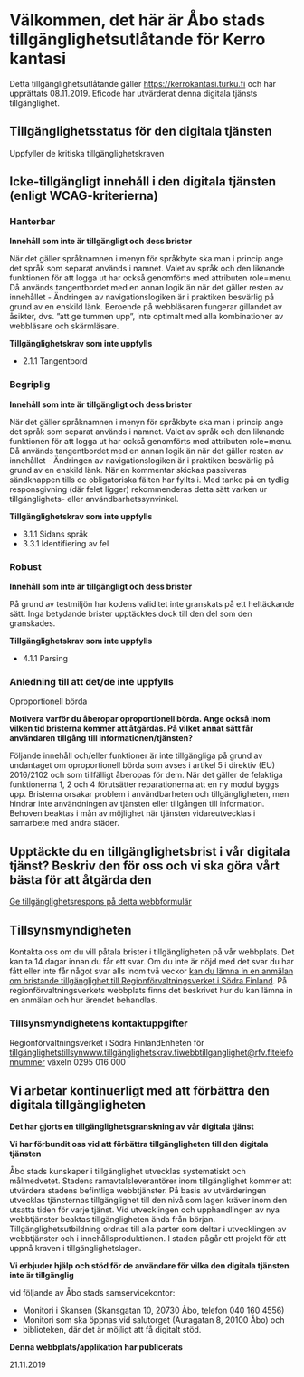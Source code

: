 # Välkommen, det här är Åbo stads tillgänglighetsutlåtande för Kerro kantasi

Detta tillgänglighetsutlåtande gäller https://kerrokantasi.turku.fi och har upprättats 08.11.2019. Eficode har utvärderat denna digitala tjänsts tillgänglighet.

## Tillgänglighetsstatus för den digitala tjänsten

Uppfyller de kritiska tillgänglighetskraven

## Icke-tillgängligt innehåll i den digitala tjänsten (enligt WCAG-kriterierna)

### Hanterbar

**Innehåll som inte är tillgängligt och dess brister**

När det gäller språknamnen i menyn för språkbyte ska man i princip ange det språk som separat används i namnet. Valet av språk och den liknande funktionen för att logga ut har också genomförts med attributen role=menu. Då används tangentbordet med en annan logik än när det gäller resten av innehållet - Ändringen av navigationslogiken är i praktiken besvärlig på grund av en enskild länk. Beroende på webbläsaren fungerar gillandet av åsikter, dvs. ”att ge tummen upp”, inte optimalt med alla kombinationer av webbläsare och skärmläsare.

**Tillgänglighetskrav som inte uppfylls**

- 2.1.1 Tangentbord

### Begriplig

**Innehåll som inte är tillgängligt och dess brister**

När det gäller språknamnen i menyn för språkbyte ska man i princip ange det språk som separat används i namnet. Valet av språk och den liknande funktionen för att logga ut har också genomförts med attributen role=menu. Då används tangentbordet med en annan logik än när det gäller resten av innehållet - Ändringen av navigationslogiken är i praktiken besvärlig på grund av en enskild länk. När en kommentar skickas passiveras sändknappen tills de obligatoriska fälten har fyllts i. Med tanke på en tydlig responsgivning (där felet ligger) rekommenderas detta sätt varken ur tillgänglighets- eller användbarhetssynvinkel.

**Tillgänglighetskrav som inte uppfylls**

- 3.1.1 Sidans språk
- 3.3.1 Identifiering av fel

### Robust

**Innehåll som inte är tillgängligt och dess brister**

På grund av testmiljön har kodens validitet inte granskats på ett heltäckande sätt. Inga betydande brister upptäcktes dock till den del som den granskades.

**Tillgänglighetskrav som inte uppfylls**

- 4.1.1 Parsing

### **Anledning till att det/de inte uppfylls**

Oproportionell börda

**Motivera varför du åberopar oproportionell börda. Ange också inom vilken tid bristerna kommer att åtgärdas. På vilket annat sätt får användaren tillgång till informationen/tjänsten?**

Följande innehåll och/eller funktioner är inte tillgängliga på grund av undantaget om oproportionell börda som avses i artikel 5 i direktiv (EU) 2016/2102 och som tillfälligt åberopas för dem. När det gäller de felaktiga funktionerna 1, 2 och 4 förutsätter reparationerna att en ny modul byggs upp. Bristerna orsakar problem i användbarheten och tillgängligheten, men hindrar inte användningen av tjänsten eller tillgången till information. Behoven beaktas i mån av möjlighet när tjänsten vidareutvecklas i samarbete med andra städer.

## Upptäckte du en tillgänglighetsbrist i vår digitala tjänst? Beskriv den för oss och vi ska göra vårt bästa för att åtgärda den

[Ge tillgänglighetsrespons på detta webbformulär](https://opaskartta.turku.fi/eFeedback/sv/Feedback/87/1047)

## Tillsynsmyndigheten

Kontakta oss om du vill påtala brister i tillgängligheten på vår webbplats. Det kan ta 14 dagar innan du får ett svar. Om du inte är nöjd med det svar du har fått eller inte får något svar alls inom två veckor [kan du lämna in en anmälan om bristande tillgänglighet till Regionförvaltningsverket i Södra Finland](https://www.xn--tillgnglighetskrav-ptb.fi/dina-rattigheter/). På regionförvaltningsverkets webbplats finns det beskrivet hur du kan lämna in en anmälan och hur ärendet behandlas.

### Tillsynsmyndighetens kontaktuppgifter

Regionförvaltningsverket i Södra FinlandEnheten för tillgänglighetstillsynwww.tillgänglighetskrav.fiwebbtillganglighet@rfv.fitelefonnummer växeln 0295 016 000

## Vi arbetar kontinuerligt med att förbättra den digitala tillgängligheten

**Det har gjorts en tillgänglighetsgranskning av vår digitala tjänst**

**Vi har förbundit oss vid att förbättra tillgängligheten till den digitala tjänsten**

Åbo stads kunskaper i tillgänglighet utvecklas systematiskt och målmedvetet. Stadens ramavtalsleverantörer inom tillgänglighet kommer att utvärdera stadens befintliga webbtjänster. På basis av utvärderingen utvecklas tjänsternas tillgänglighet till den nivå som lagen kräver inom den utsatta tiden för varje tjänst. Vid utvecklingen och upphandlingen av nya webbtjänster beaktas tillgängligheten ända från början. Tillgänglighetsutbildning ordnas till alla parter som deltar i utvecklingen av webbtjänster och i innehållsproduktionen. I staden pågår ett projekt för att uppnå kraven i tillgänglighetslagen.

**Vi erbjuder hjälp och stöd för de användare för vilka den digitala tjänsten inte är tillgänglig**

vid följande av Åbo stads samservicekontor:

- Monitori i Skansen (Skansgatan 10, 20730 Åbo, telefon 040 160 4556)
- Monitori som ska öppnas vid salutorget (Auragatan 8, 20100 Åbo) och
- biblioteken, där det är möjligt att få digitalt stöd.

**Denna webbplats/applikation har publicerats**

21.11.2019
